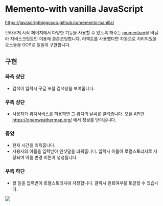 # Memento-with vanilla JavaScript

https://javascriptbiggosoo.github.io/memento-banilla/


브라우저 시작 페이지에서 다양한 기능을 사용할 수 있도록 해주는 [momentum](https://momentumdash.com/)을 바닐라 자바스크립트만 이용해 클론코딩합니다.
리액트를 사용했다면 자동으로 처리되었을 요소들을 OOP로 일일이 구현합니다.
## 구현 
### 좌측 상단
- 검색어 입력시 구글 포털 검색창을 보여줍니다.
### 우측 상단
- 사용자가 위치서비스를 허용하면 그 위치의 날씨를 알려줍니다.
오픈 API인 https://openweathermap.org/ 에서 정보를 받아옵니다.
### 중앙
- 현재 시간을 띄워줍니다.
- 사용자의 이름을 입력받아 인삿말을 띄워줍니다.
입력시 이름이 로컬스토리지로 저장되며 이름 변경 버튼이 생성됩니다.
### 우측 하단
- 할 일을 입력받아 로컬스토리지에 저장합니다.
클릭시 완료여부를 토글할 수 있습니다.


<img src="https://user-images.githubusercontent.com/28939278/215250935-17c1774c-8d08-47e8-a586-7aaadacd57a3.gif">

